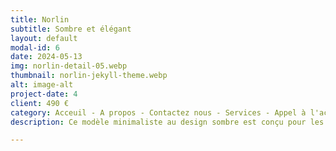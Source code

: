 ```yaml
---
title: Norlin
subtitle: Sombre et élégant
layout: default
modal-id: 6
date: 2024-05-13
img: norlin-detail-05.webp
thumbnail: norlin-jekyll-theme.webp
alt: image-alt
project-date: 4
client: 490 €
category: Acceuil - A propos - Contactez nous - Services - Appel à l'action - Recherche
description: Ce modèle minimaliste au design sombre est conçu pour les blogueurs passionnés qui cherchent à créer un espace d'expression unique et captivant. Son interface élégante et ses fonctionnalités performantes vous permettent de partager vos écrits avec style et d'attirer un lectorat fidèle. Son thème sombre et minimaliste offre une expérience de lecture agréable et immersive. Son design 100% responsive s'affiche parfaitement sur tous les écrans. Optimisé pour le mobile, permettez à vos lecteurs de vous suivre partout. Avec les fonctionnalités de partage social intégrées, partagez facilement vos articles avec votre réseau. Sa navigation fluide et intuitive garde vos lecteurs engagés.

---
```

